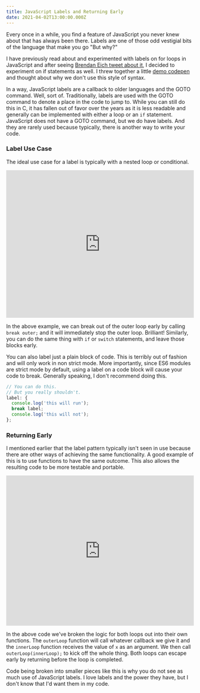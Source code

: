 ```yaml
---
title: JavaScript Labels and Returning Early
date: 2021-04-02T13:00:00.000Z
---
```

Every once in a while, you find a feature of JavaScript you never knew about that has always been there. Labels are one of those odd vestigial bits of the language that make you go "But why?"

I have previously read about and experimented with labels on for loops in JavaScript and after seeing [Brendan Eich tweet about it](https://twitter.com/BrendanEich/status/1376912996748783616), I decided to experiment on if statements as well. I threw together a little [demo codepen](https://codepen.io/fimion/pen/NWddamo) and thought about why we don't use this style of syntax.

In a way, JavaScript labels are a callback to older languages and the GOTO command. Well, sort of. Traditionally, labels are used with the GOTO command to denote a place in the code to jump to. While you can still do this in C, it has fallen out of favor over the years as it is less readable and generally can be implemented with either a loop or an `if` statement.  JavaScript does not have a GOTO command, but we do have labels. And they are rarely used because typically, there is another way to write your code.

### Label Use Case

The ideal use case for a label is typically with a nested loop or conditional.

<iframe height="396" style="width: 100%;" scrolling="no" title="Using a Label in a nested for loop" src="https://codepen.io/fimion/embed/WNRpaaK?height=396&theme-id=39521&default-tab=js,result" frameborder="no" loading="lazy" allowtransparency="true" allowfullscreen="true">
  See the Pen <a href='https://codepen.io/fimion/pen/WNRpaaK'>Using a Label in a nested for loop</a> by Alex Riviere
  (<a href='https://codepen.io/fimion'>@fimion</a>) on <a href='https://codepen.io'>CodePen</a>.
</iframe>

In the above example, we can break out of the outer loop early by calling `break outer;` and it will immediately stop the outer loop. Brilliant! Similarly, you can do the same thing with `if` or `switch` statements, and leave those blocks early. 

You can also label just a plain block of code. This is terribly out of fashion and will only work in non strict mode. More importantly, since ES6 modules are strict mode by default, using a label on a code block will cause your code to break. Generally speaking, I don't recommend doing this.

```javascript
// You can do this.
// But you really shouldn't.
label: {
  console.log('this will run');
  break label;
  console.log('this will not');
};
```

### Returning Early

I mentioned earlier that the label pattern typically isn't seen in use because there are other ways of achieving the same functionality. A good example of this is to use functions to have the same outcome. This also allows the resulting code to be more testable and portable.

<iframe height="403" style="width: 100%;" scrolling="no" title="Returning early from a nested for loop" src="https://codepen.io/fimion/embed/gOgmQzQ?height=403&theme-id=39521&default-tab=js,result" frameborder="no" loading="lazy" allowtransparency="true" allowfullscreen="true">
  See the Pen <a href='https://codepen.io/fimion/pen/gOgmQzQ'>Returning early from a nested for loop</a> by Alex Riviere
  (<a href='https://codepen.io/fimion'>@fimion</a>) on <a href='https://codepen.io'>CodePen</a>.
</iframe>

In the above code we've broken the logic for both loops out into their own functions. The `outerLoop` function will call whatever callback we give it and the `innerLoop` function receives the value of `x` as an argument. We then call `outerLoop(innerLoop);` to kick off the whole thing. Both loops can escape early by returning before the loop is completed.

Code being broken into smaller pieces like this is why you do not see as much use of JavaScript labels. I love labels and the power they have, but I don't know that I'd want them in my code.
